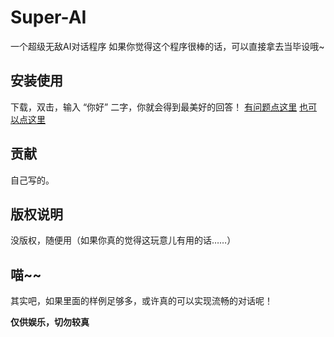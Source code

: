 # Super-AI
一个超级无敌AI对话程序
如果你觉得这个程序很棒的话，可以直接拿去当毕设哦~

## 安装使用
下载，双击，输入 “你好” 二字，你就会得到最美好的回答！
[有问题点这里](<baidu.com>)
[也可以点这里](bing.com)

## 贡献
自己写的。

## 版权说明
没版权，随便用（如果你真的觉得这玩意儿有用的话……）

## 喵~~
其实吧，如果里面的样例足够多，或许真的可以实现流畅的对话呢！

**仅供娱乐，切勿较真**
